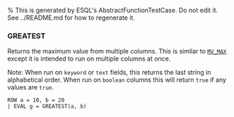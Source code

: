 % This is generated by ESQL's AbstractFunctionTestCase. Do not edit it. See ../README.md for how to regenerate it.

### GREATEST
Returns the maximum value from multiple columns. This is similar to [`MV_MAX`](https://www.elastic.co/docs/reference/query-languages/esql/functions-operators/mv-functions#esql-mv_max)
except it is intended to run on multiple columns at once.

Note: When run on `keyword` or `text` fields, this returns the last string in alphabetical order. When run on `boolean` columns this will return `true` if any values are `true`.

```esql
ROW a = 10, b = 20
| EVAL g = GREATEST(a, b)
```
